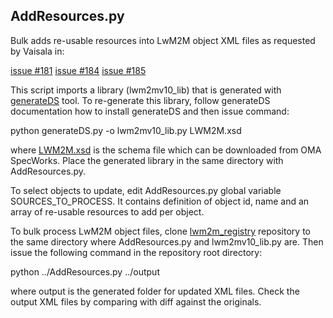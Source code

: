 ## AddResources.py
Bulk adds re-usable resources into LwM2M object XML files as requested by Vaisala in:

[issue #181](https://github.com/OpenMobileAlliance/lwm2m-registry/issues/181)
[issue #184](https://github.com/OpenMobileAlliance/lwm2m-registry/issues/184)
[issue #185](https://github.com/OpenMobileAlliance/lwm2m-registry/issues/185)

This script imports a library (lwm2mv10_lib) that is generated with [generateDS](https://www.davekuhlman.org/generateDS.html) tool.
To re-generate this library, follow generateDS documentation how to install generateDS and then issue command:

  python generateDS.py -o lwm2mv10_lib.py LWM2M.xsd
 
where [LWM2M.xsd](http://www.openmobilealliance.org/tech/profiles/LWM2M.xsd) is the schema file which can be downloaded from OMA SpecWorks. Place the generated library in the same directory with AddResources.py.

To select objects to update, edit AddResources.py global variable SOURCES_TO_PROCESS. It contains definition of object id, name and an array of re-usable resources to add per object. 

To bulk process LwM2M object files, clone [lwm2m_registry](https://github.com/OpenMobileAlliance/lwm2m-registry) repository to the same directory 
where AddResources.py and lwm2mv10_lib.py are. Then issue the following command in the repository root directory:

  python ../AddResources.py ../output

where output is the generated folder for updated XML files. Check the output XML files by comparing with diff against the originals.
